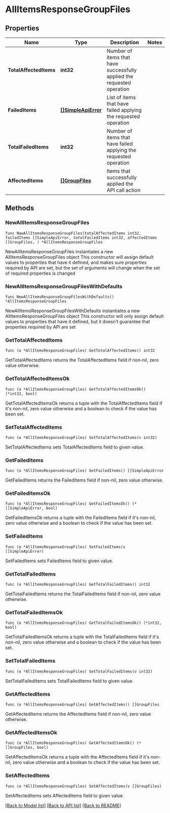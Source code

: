 # AllItemsResponseGroupFiles

## Properties

Name | Type | Description | Notes
------------ | ------------- | ------------- | -------------
**TotalAffectedItems** | **int32** | Number of items that have successfully applied the requested operation | 
**FailedItems** | [**[]SimpleApiError**](SimpleApiError.md) | List of items that have failed applying the requested operation | 
**TotalFailedItems** | **int32** | Number of items that have failed applying the requested operation | 
**AffectedItems** | [**[]GroupFiles**](GroupFiles.md) | Items that successfully applied the API call action | 

## Methods

### NewAllItemsResponseGroupFiles

`func NewAllItemsResponseGroupFiles(totalAffectedItems int32, failedItems []SimpleApiError, totalFailedItems int32, affectedItems []GroupFiles, ) *AllItemsResponseGroupFiles`

NewAllItemsResponseGroupFiles instantiates a new AllItemsResponseGroupFiles object
This constructor will assign default values to properties that have it defined,
and makes sure properties required by API are set, but the set of arguments
will change when the set of required properties is changed

### NewAllItemsResponseGroupFilesWithDefaults

`func NewAllItemsResponseGroupFilesWithDefaults() *AllItemsResponseGroupFiles`

NewAllItemsResponseGroupFilesWithDefaults instantiates a new AllItemsResponseGroupFiles object
This constructor will only assign default values to properties that have it defined,
but it doesn't guarantee that properties required by API are set

### GetTotalAffectedItems

`func (o *AllItemsResponseGroupFiles) GetTotalAffectedItems() int32`

GetTotalAffectedItems returns the TotalAffectedItems field if non-nil, zero value otherwise.

### GetTotalAffectedItemsOk

`func (o *AllItemsResponseGroupFiles) GetTotalAffectedItemsOk() (*int32, bool)`

GetTotalAffectedItemsOk returns a tuple with the TotalAffectedItems field if it's non-nil, zero value otherwise
and a boolean to check if the value has been set.

### SetTotalAffectedItems

`func (o *AllItemsResponseGroupFiles) SetTotalAffectedItems(v int32)`

SetTotalAffectedItems sets TotalAffectedItems field to given value.


### GetFailedItems

`func (o *AllItemsResponseGroupFiles) GetFailedItems() []SimpleApiError`

GetFailedItems returns the FailedItems field if non-nil, zero value otherwise.

### GetFailedItemsOk

`func (o *AllItemsResponseGroupFiles) GetFailedItemsOk() (*[]SimpleApiError, bool)`

GetFailedItemsOk returns a tuple with the FailedItems field if it's non-nil, zero value otherwise
and a boolean to check if the value has been set.

### SetFailedItems

`func (o *AllItemsResponseGroupFiles) SetFailedItems(v []SimpleApiError)`

SetFailedItems sets FailedItems field to given value.


### GetTotalFailedItems

`func (o *AllItemsResponseGroupFiles) GetTotalFailedItems() int32`

GetTotalFailedItems returns the TotalFailedItems field if non-nil, zero value otherwise.

### GetTotalFailedItemsOk

`func (o *AllItemsResponseGroupFiles) GetTotalFailedItemsOk() (*int32, bool)`

GetTotalFailedItemsOk returns a tuple with the TotalFailedItems field if it's non-nil, zero value otherwise
and a boolean to check if the value has been set.

### SetTotalFailedItems

`func (o *AllItemsResponseGroupFiles) SetTotalFailedItems(v int32)`

SetTotalFailedItems sets TotalFailedItems field to given value.


### GetAffectedItems

`func (o *AllItemsResponseGroupFiles) GetAffectedItems() []GroupFiles`

GetAffectedItems returns the AffectedItems field if non-nil, zero value otherwise.

### GetAffectedItemsOk

`func (o *AllItemsResponseGroupFiles) GetAffectedItemsOk() (*[]GroupFiles, bool)`

GetAffectedItemsOk returns a tuple with the AffectedItems field if it's non-nil, zero value otherwise
and a boolean to check if the value has been set.

### SetAffectedItems

`func (o *AllItemsResponseGroupFiles) SetAffectedItems(v []GroupFiles)`

SetAffectedItems sets AffectedItems field to given value.



[[Back to Model list]](../README.md#documentation-for-models) [[Back to API list]](../README.md#documentation-for-api-endpoints) [[Back to README]](../README.md)


